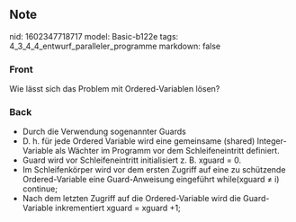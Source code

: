 ## Note
nid: 1602347718717
model: Basic-b122e
tags: 4_3_4_4_entwurf_paralleler_programme
markdown: false

### Front
Wie lässt sich das Problem mit Ordered-Variablen lösen?

### Back
<ul>
  <li>Durch die Verwendung sogenannter Guards
  <li>D. h. für jede Ordered Variable wird eine gemeinsame (shared)
  Integer-Variable als Wächter im Programm vor dem
  Schleifeneintritt definiert.
  <li>Guard wird vor Schleifeneintritt initialisiert z. B. xguard =
  0.
  <li>Im Schleifenkörper wird vor dem ersten Zugriff auf eine zu
  schützende Ordered-Variable eine Guard-Anweisung eingeführt
  while(xguard ≠ i) continue;
  <li>Nach dem letzten Zugriff auf die Ordered-Variable wird die
  Guard-Variable inkrementiert xguard = xguard +1;
</ul>
